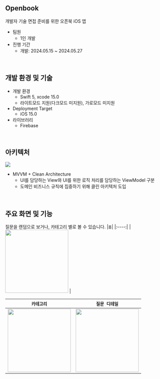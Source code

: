 ## Openbook
개발자 기술 면접 준비를 위한 오픈북 iOS 앱

- 팀원
    - 1인 개발
- 진행 기간
    - 개발: 2024.05.15 ~ 2024.05.27
<br/>

## 개발 환경 및 기술
- 개발 환경
    - Swift 5, xcode 15.0
    - 라이트모드 지원(다크모드 미지원), 가로모드 미지원
- Deployment Target
    - iOS 15.0
- 라이브러리
    - Firebase
<br/>

## 아키텍처
<img src="https://github.com/yunjikimm/Openbook/assets/68881093/2a3ced98-5381-4db7-9818-2bfdec79c682"><br/>

- MVVM + Clean Architecture
    - UI를 담당하는 View와 UI를 위한 로직 처리를 담당하는 ViewModel 구분
    - 도메인 비즈니스 규칙에 집중하기 위해 클린 아키텍처 도입

<br/>

## 주요 화면 및 기능
질문을 랜덤으로 보거나, 카테고리 별로 볼 수 있습니다.
|`홈`|
|:----:|
| <img src="https://github.com/yunjikimm/Openbook/assets/68881093/352c7db3-b3d3-4d46-9e8e-249fa097d429" width="200"> |


|`카테고리`|`질문 디테일`|
|:----:|:----:|
| <img src="https://github.com/yunjikimm/Openbook/assets/68881093/dc1a5ce0-bf43-4ab7-927f-5dd7437c173d" width="200"> | <img src="https://github.com/yunjikimm/Openbook/assets/68881093/7081ea88-619a-4b9e-9852-9b5fa3a059d0" width="200"> |
